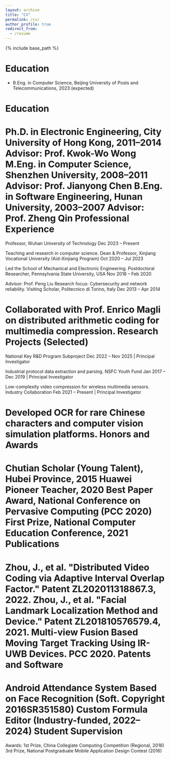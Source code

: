 ```yaml
---
layout: archive
title: "CV"
permalink: /cv/
author_profile: true
redirect_from:
  - /resume
---
```


{% include base_path %}

Education
======
* B.Eng. in Computer Science, Beijing University of Posts and Telecommunications, 2023 (expected)

<!--
* B.S. in GitHub, GitHub University, 2012
* M.S. in Jekyll, GitHub University, 2014
* Ph.D in Version Control Theory, GitHub University, 2018 (expected)
-->

<!--
Work experience
======
* Summer 2015: Research Assistant
  * Github University
  * Duties included: Tagging issues
  * Supervisor: Professor Git

* Fall 2015: Research Assistant
  * Github University
  * Duties included: Merging pull requests
  * Supervisor: Professor Hub
-->

Education
======

Ph.D. in Electronic Engineering, City University of Hong Kong, 2011–2014 Advisor: Prof. Kwok-Wo Wong
M.Eng. in Computer Science, Shenzhen University, 2008–2011 Advisor: Prof. Jianyong Chen
B.Eng. in Software Engineering, Hunan University, 2003–2007 Advisor: Prof. Zheng Qin
Professional Experience
======

Professor, Wuhan University of Technology
Dec 2023 – Present

Teaching and research in computer science.
Dean & Professor, Xinjiang Vocational University (Aid-Xinjiang Program)
Oct 2020 – Jul 2023

Led the School of Mechanical and Electronic Engineering.
Postdoctoral Researcher, Pennsylvania State University, USA
Nov 2018 – Feb 2020

Advisor: Prof. Peng Liu
Research focus: Cybersecurity and network reliability.
Visiting Scholar, Politecnico di Torino, Italy
Dec 2013 – Apr 2014

Collaborated with Prof. Enrico Magli on distributed arithmetic coding for multimedia compression.
Research Projects (Selected)
======

National Key R&D Program Subproject
Dec 2022 – Nov 2025 | Principal Investigator

Industrial protocol data extraction and parsing.
NSFC Youth Fund
Jan 2017 – Dec 2019 | Principal Investigator

Low-complexity video compression for wireless multimedia sensors.
Industry Collaboration
Feb 2021 – Present | Principal Investigator

Developed OCR for rare Chinese characters and computer vision simulation platforms.
Honors and Awards
======

Chutian Scholar (Young Talent), Hubei Province, 2015
Huawei Pioneer Teacher, 2020
Best Paper Award, National Conference on Pervasive Computing (PCC 2020)
First Prize, National Computer Education Conference, 2021
Publications
======

Zhou, J., et al. "Distributed Video Coding via Adaptive Interval Overlap Factor." Patent ZL202011318867.3, 2022.
Zhou, J., et al. "Facial Landmark Localization Method and Device." Patent ZL201810576579.4, 2021.
Multi-view Fusion Based Moving Target Tracking Using IR-UWB Devices. PCC 2020.
Patents and Software
======

Android Attendance System Based on Face Recognition (Soft. Copyright 2016SR351580)
Custom Formula Editor (Industry-funded, 2022–2024)
Student Supervision
======

Awards:
1st Prize, China Collegiate Computing Competition (Regional, 2016)
3rd Prize, National Postgraduate Mobile Application Design Contest (2016)

<!--  
Talks
======
  <ul>{% for post in site.talks %}
    {% include archive-single-talk-cv.html %}
  {% endfor %}</ul>
  
Teaching
======
  <ul>{% for post in site.teaching %}
    {% include archive-single-cv.html %}
  {% endfor %}</ul>
  
Service and leadership
======
* Currently signed in to 43 different slack teams
-->
